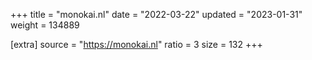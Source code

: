 +++
title = "monokai.nl"
date = "2022-03-22"
updated = "2023-01-31"
weight = 134889

[extra]
source = "https://monokai.nl"
ratio = 3
size = 132
+++
